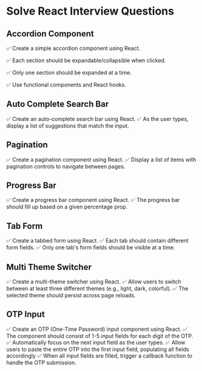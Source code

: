 # Solve React Interview Questions

## Accordion Component

✅ Create a simple accordion component using React.

✅ Each section should be expandable/collapsible when clicked.

✅ Only one section should be expanded at a time.

✅ Use functional components and React hooks.

## Auto Complete Search Bar

✅ Create an auto-complete search bar using React.
✅ As the user types, display a list of suggestions that match the input.

## Pagination

✅ Create a pagination component using React.
✅ Display a list of items with pagination controls to navigate between pages.

## Progress Bar

✅ Create a progress bar component using React.
✅ The progress bar should fill up based on a given percentage prop.

## Tab Form

✅ Create a tabbed form using React.
✅ Each tab should contain different form fields.
✅ Only one tab's form fields should be visible at a time.

## Multi Theme Switcher

✅ Create a multi-theme switcher using React.
✅ Allow users to switch between at least three different themes (e.g., light, dark, colorful).
✅ The selected theme should persist across page reloads.

## OTP Input

✅ Create an OTP (One-Time Password) input component using React.
✅ The component should consist of 1-5 input fields for each digit of the OTP.
✅ Automatically focus on the next input field as the user types.
✅ Allow users to paste the entire OTP into the first input field, populating all fields accordingly
✅ When all input fields are filled, trigger a callback function to handle the OTP submission.

